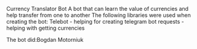   Currency Translator Bot
  A bot that can learn the value of currencies and help transfer from one to another
      The following libraries were used when creating the bot:
                                                           Telebot - helping for creating telegram bot
                                                           requests - helping with getting currencies







The bot did:Bogdan Motorniuk
